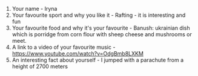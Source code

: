 1. Your name - Iryna
2. Your favourite sport and why you like it - Rafting - it is interesting and fun
3. Your favourite food and why it's your favourite - Banush: ukrainian dish which is porridge from corn flour with sheep cheese and mushrooms or meet.
4. A link to a video of your favourite music - https://www.youtube.com/watch?v=OdgBmb8LXKM
5. An interesting fact about yourself - I jumped with a parachute from a height of 2700 meters